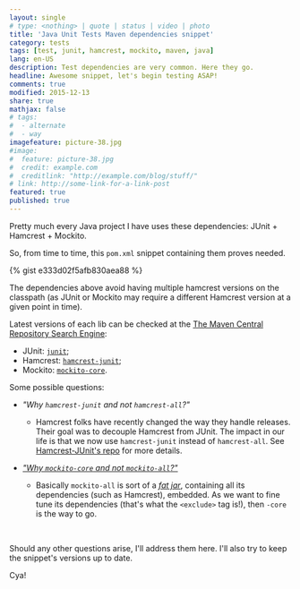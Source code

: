 ```yaml
---
layout: single
# type: <nothing> | quote | status | video | photo
title: 'Java Unit Tests Maven dependencies snippet'
category: tests
tags: [test, junit, hamcrest, mockito, maven, java]
lang: en-US
description: Test dependencies are very common. Here they go.
headline: Awesome snippet, let's begin testing ASAP!
comments: true
modified: 2015-12-13
share: true
mathjax: false
# tags:
#  - alternate
#  - way
imagefeature: picture-38.jpg
#image:
#  feature: picture-38.jpg
#  credit: example.com
#  creditlink: "http://example.com/blog/stuff/"
# link: http://some-link-for-a-link-post
featured: true
published: true
---
```


Pretty much every Java project I have uses these dependencies: JUnit + Hamcrest + Mockito.

So, from time to time, this `pom.xml` snippet containing them proves needed.
<!--more-->

{% gist e333d02f5afb830aea88 %}

The dependencies above avoid having multiple hamcrest versions on the classpath (as JUnit or Mockito may require a different Hamcrest version at a given point in time).

Latest versions of each lib can be checked at the [The Maven Central Repository Search Engine](http://search.maven.org/):

- JUnit: [`junit`](http://search.maven.org/#search%7Cgav%7C1%7Cg%3A%22junit%22%20AND%20a%3A%22junit%22);
- Hamcrest: [`hamcrest-junit`](http://search.maven.org/#search%7Cgav%7C1%7Cg%3A%22org.hamcrest%22%20AND%20a%3A%22hamcrest-junit%22);
- Mockito: [`mockito-core`](http://search.maven.org/#search%7Cgav%7C1%7Cg%3A%22org.mockito%22%20AND%20a%3A%22mockito-core%22).

Some possible questions:

- *"Why `hamcrest-junit` and not `hamcrest-all`?"*
    - Hamcrest folks have recently changed the way they handle releases. Their goal was to decouple Hamcrest from JUnit. The impact in our life is that we now use `hamcrest-junit` instead of `hamcrest-all`. See [Hamcrest-JUnit's repo](https://github.com/hamcrest/hamcrest-junit) for more details.

- [*"Why `mockito-core` and not `mockito-all`?"*](https://code.google.com/p/mockito/wiki/DeclaringMockitoDependency)
    - Basically `mockito-all` is sort of a [*fat jar*](https://www.google.com.br/search?q=fat%20jar), containing all its dependencies (such as Hamcrest), embedded. As we want to fine tune its dependencies (that's what the `<exclude>` tag is!), then `-core` is the way to go.

<br>

Should any other questions arise, I'll address them here. I'll also try to keep the snippet's versions up to date.

Cya!
